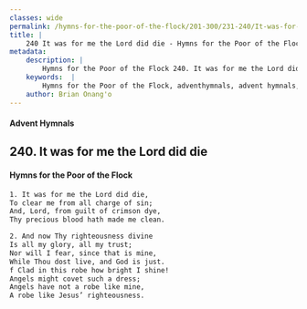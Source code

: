 ```yaml
---
classes: wide
permalink: /hymns-for-the-poor-of-the-flock/201-300/231-240/It-was-for-me-the-Lord-did-die/
title: |
    240 It was for me the Lord did die - Hymns for the Poor of the Flock
metadata:
    description: |
        Hymns for the Poor of the Flock 240. It was for me the Lord did die. It was for me the Lord did die, To clear me from all charge of sin; And, Lord, from guilt of crimson dye, Thy precious blood hath made me clean. 
    keywords:  |
        Hymns for the Poor of the Flock, adventhymnals, advent hymnals, It was for me the Lord did die, It was for me the Lord did die,, 
    author: Brian Onang'o
---
```


#### Advent Hymnals
## 240. It was for me the Lord did die
####  Hymns for the Poor of the Flock

```txt
1. It was for me the Lord did die,
To clear me from all charge of sin;
And, Lord, from guilt of crimson dye,
Thy precious blood hath made me clean.

2. And now Thy righteousness divine
Is all my glory, all my trust;
Nor will I fear, since that is mine,
While Thou dost live, and God is just.
f Clad in this robe how bright I shine! 
Angels might covet such a dress; 
Angels have not a robe like mine,
A robe like Jesus’ righteousness.
```